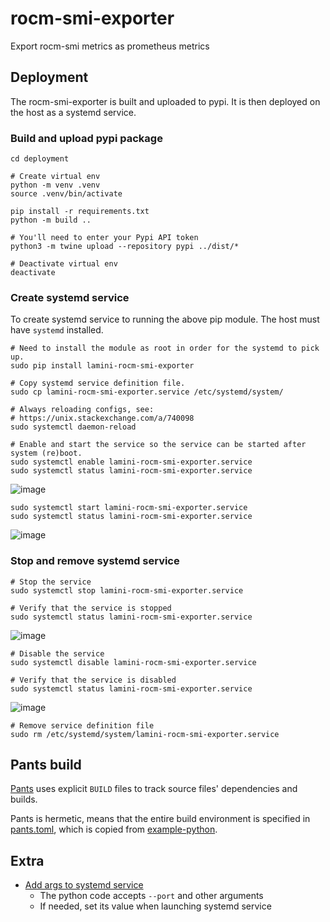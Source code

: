 # rocm-smi-exporter

Export rocm-smi metrics as prometheus metrics

## Deployment

The rocm-smi-exporter is built and uploaded to pypi.
It is then deployed on the host as a systemd service.

### Build and upload pypi package

```
cd deployment

# Create virtual env
python -m venv .venv
source .venv/bin/activate

pip install -r requirements.txt
python -m build ..

# You'll need to enter your Pypi API token
python3 -m twine upload --repository pypi ../dist/*

# Deactivate virtual env
deactivate
```

### Create systemd service

To create systemd service to running the above pip module.
The host must have `systemd` installed.

```
# Need to install the module as root in order for the systemd to pick up.
sudo pip install lamini-rocm-smi-exporter

# Copy systemd service definition file.
sudo cp lamini-rocm-smi-exporter.service /etc/systemd/system/

# Always reloading configs, see:
# https://unix.stackexchange.com/a/740098
sudo systemctl daemon-reload

# Enable and start the service so the service can be started after system (re)boot.
sudo systemctl enable lamini-rocm-smi-exporter.service
sudo systemctl status lamini-rocm-smi-exporter.service
```
![image](https://github.com/user-attachments/assets/2e963ea2-28f9-4a33-94a1-c32d5b4befb8)

```
sudo systemctl start lamini-rocm-smi-exporter.service
sudo systemctl status lamini-rocm-smi-exporter.service
```
![image](https://github.com/user-attachments/assets/f18a221b-ca2e-46d9-8663-81238185c61b)


### Stop and remove systemd service

```
# Stop the service
sudo systemctl stop lamini-rocm-smi-exporter.service

# Verify that the service is stopped
sudo systemctl status lamini-rocm-smi-exporter.service
```
![image](https://github.com/user-attachments/assets/83bd6e9f-49c4-449e-83c6-b865cead913c)

```
# Disable the service
sudo systemctl disable lamini-rocm-smi-exporter.service

# Verify that the service is disabled
sudo systemctl status lamini-rocm-smi-exporter.service
```

![image](https://github.com/user-attachments/assets/1d2bc766-d658-44a8-a31c-5151ad364f92)

```
# Remove service definition file
sudo rm /etc/systemd/system/lamini-rocm-smi-exporter.service
```

## Pants build

[Pants](https://www.pantsbuild.org/2.21/docs/introduction/welcome-to-pants)
uses explicit `BUILD` files to track source files' dependencies and builds.

Pants is hermetic, means that the entire build environment is specified in
[pants.toml](pants.toml), which is copied from
[example-python](https://github.com/pantsbuild/example-python).

## Extra

* [Add args to systemd service](https://superuser.com/a/728962)
  * The python code accepts `--port` and other arguments
  * If needed, set its value when launching systemd service
